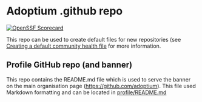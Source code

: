 # Adoptium .github repo

[![OpenSSF Scorecard](https://api.securityscorecards.dev/projects/github.com/adoptium/.github/badge)](https://api.securityscorecards.dev/projects/github.com/adoptium/.github)

This repo can be used to create default files for new repositories (see [Creating a default community health file](https://docs.github.com/en/communities/setting-up-your-project-for-healthy-contributions/creating-a-default-community-health-file) for more information.

## Profile GitHub repo (and banner)

This repo contains the README.md file which is used to serve the banner on the main organisation page (https://github.com/adoptium). This file used Markdown formatting and can be located in [profile/README.md](/profile/README.md)

